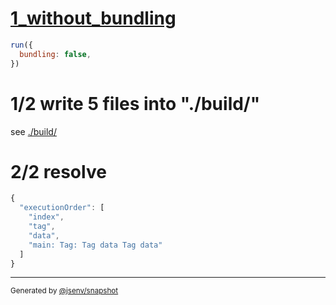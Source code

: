 # [1_without_bundling](../../import_circular_build.test.mjs#L24)

```js
run({
  bundling: false,
})
```

# 1/2 write 5 files into "./build/"

see [./build/](./build/)

# 2/2 resolve

```js
{
  "executionOrder": [
    "index",
    "tag",
    "data",
    "main: Tag: Tag data Tag data"
  ]
}
```

---

<sub>
  Generated by <a href="https://github.com/jsenv/core/tree/main/packages/independent/snapshot">@jsenv/snapshot</a>
</sub>
